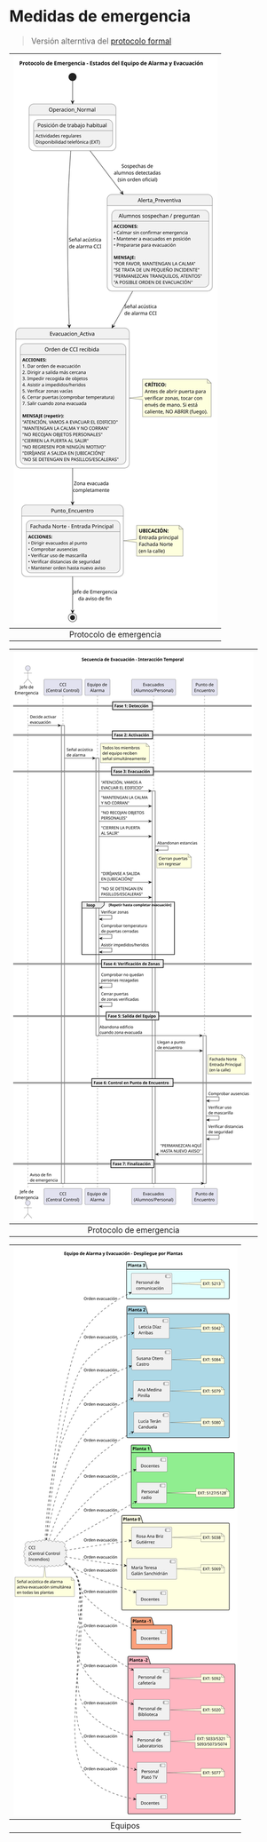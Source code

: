 # Medidas de emergencia

> Versión alterntiva del [protocolo formal](README.md)

<div align=center>

|![](/images/UNEATLANTICO/idsw1/protocolos/emergencias/protocolo.svg)
|:-:
|Protocolo de emergencia

|![](/images/UNEATLANTICO/idsw1/protocolos/emergencias/secuenciaEvacuacion.svg)
|:-:
|Protocolo de emergencia

|![](/images/UNEATLANTICO/idsw1/protocolos/emergencias/equipos.svg)
|:-:
|Equipos

</div>